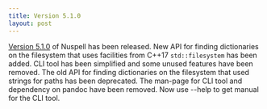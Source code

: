 ```yaml
---
title: Version 5.1.0
layout: post
---
```

[Version 5.1.0](https://github.com/nuspell/nuspell/releases/tag/v5.1.0) of
Nuspell has been released. New API for finding dictionaries on the filesystem
that uses facilities from C++17 `std::filesystem` has been added. CLI tool has
been simplified and some unused features have been removed. The old API for
finding dictionaries on the filesystem that used strings for paths has been
deprecated. The man-page for CLI tool and dependency on pandoc have been
removed. Now use --help to get manual for the CLI tool.
